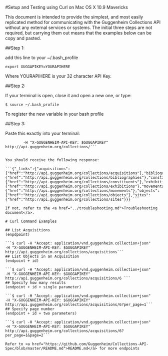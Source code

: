 #Setup and Testing using Curl on Mac OS X 10.9 Mavericks

This document is intended to provide the simplest, and most easily replicated method for communicating with the Guggenheim Collections API without any external services or systems. The initial three steps are not required, but carrying them out means that the examples below can be copy and pasted.

##Step 1:

add this line to your ~/.bash_profile

```export GUGGAPIKEY=YOURAPIHERE```

Where YOURAPIHERE is your 32 character API Key.


##Step 2:

If your terminal is open, close it and open a new one, or type:

```$ source ~/.bash_profile```

To register the new variable in your bash profile

##Step 3:

Paste this exactly into your terminal:

```$ curl -H "Accept: application/vnd.guggenheim.collection+json" \
        -H "X-GUGGENHEIM-API-KEY: $GUGGAPIKEY" http://api.guggenheim.org/collections/```
        

You should receive the following response:

```{"_links":{"acquisitions":{"href":"http://api.guggenheim.org/collections/acquisitions"},"bibliographies":{"href":"http://api.guggenheim.org/collections/bibliographies"},"constituents":{"href":"http://api.guggenheim.org/collections/constituents"},"exhibitions":{"href":"http://api.guggenheim.org/collections/exhibitions"},"movements":{"href":"http://api.guggenheim.org/collections/movements"},"objects":{"href":"http://api.guggenheim.org/collections/objects"},"sites":{"href":"http://api.guggenheim.org/collections/sites"}}} ```

If not, refer to the <a href="../troubleshooting.md">Troubleshooting document</a>.

# Curl Command Examples

## List Acquisitions
(enpdpoint)

```$ curl -H "Accept: application/vnd.guggenheim.collection+json"     -H "X-GUGGENHEIM-API-KEY: $GUGGAPIKEY" http://api.guggenheim.org/collections/acquisitions```
## List Objects in an Acquisition
(endpoint + id)

```$ curl -H "Accept: application/vnd.guggenheim.collection+json"     -H "X-GUGGENHEIM-API-KEY: $GUGGAPIKEY" http://api.guggenheim.org/collections/acquisitions/6 ```
## Specify how many results 
(endpoint + id + single parameter)

```$ curl -H "Accept: application/vnd.guggenheim.collection+json"     -H "X-GUGGENHEIM-API-KEY: $GUGGAPIKEY" http://api.guggenheim.org/collections/acquisitions/6?per_page=1```
## Specify page number
(endpoint + id + two parameters)

```$ curl -H "Accept: application/vnd.guggenheim.collection+json"     -H "X-GUGGENHEIM-API-KEY: $GUGGAPIKEY" http://api.guggenheim.org/collections/acquisitions/6?per_page=1&page=2```

Refer to <a href="https://github.com/Guggenheim/Collections-API-Spec/blob/master/README.md">README.md</a> for more endpoints

    

